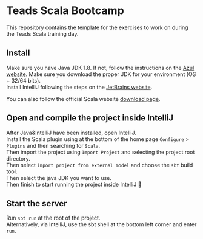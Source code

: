 # Teads Scala Bootcamp

This repository contains the template for the exercises to work on during the Teads Scala training day.

## Install

Make sure you have Java JDK 1.8.
 If not, follow the instructions on the [Azul website](https://www.azul.com/downloads/zulu/). Make sure you download the proper JDK for your environment (OS + 32/64 bits).  
Install IntelliJ following the steps on the [JetBrains website](https://www.jetbrains.com/idea/download/).

You can also follow the official Scala website [download page](https://www.scala-lang.org/download/).

## Open and compile the project inside IntelliJ

After Java&IntelliJ have been installed, open IntelliJ.  
Install the Scala plugin using at the bottom of the home page `Configure` > `Plugins` and then searching for `Scala`.  
Then import the project using `Import Project` and selecting the project root directory.  
Then select `import project from external model` and choose the `sbt` build tool.  
Then select the java JDK you want to use.  
Then finish to start running the project inside IntelliJ :tada:

## Start the server

Run `sbt run` at the root of the project.  
Alternatively, via IntelliJ, use the sbt shell at the bottom left corner and enter `run`.
